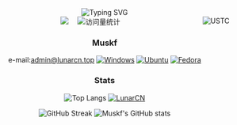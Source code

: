 <!--suppress HtmlDeprecatedAttribute -->
<div align="center">
  
  <!-- dynamic typing effect 动态打字效果 -->
  <div align="center">
      <img src="https://readme-typing-svg.demolab.com?font=Fira+Code&pause=1000&width=435&lines= LunarClient CN; LunarClient.top&size=24" alt="Typing SVG" />
  </div>
    <!-- knock code pictures 敲代码的图片 -->
<img align="right" src="https://mc-heads.net/head/USTC" alt="USTC">

  <!-- profile logo 个人资料徽标 -->
  <div align="center">
    <a href="https://www.lunarcn.top"><img src="https://img.shields.io/badge/LunarCN-Website-c32136" /></a>&emsp;
    <!-- visitor statistics logo 访问量统计徽标 -->
    <img src="https://komarev.com/ghpvc/?username=muskf&label=Views&color=0e75b6&style=flat" alt="访问量统计" />
  </div>

### Muskf
e-mail:admin@lunarcn.top
[![Windows](https://img.shields.io/badge/-Windows-black?logo=Windows&logoColor=fff)](https://www.microsoft.com/zh-cn/windows)
[![Ubuntu](https://img.shields.io/badge/-Ubuntu-black?logo=Ubuntu&logoColor=fff)](https://ubuntu.com/)
[![Fedora](https://img.shields.io/badge/-fedora-black?logo=fedora&logoColor=fff)](https://www.fedoraproject.org/)


### Stats


![Top Langs](https://github-readme-stats.vercel.app/api/top-langs/?username=muskf&layout=compact&theme=radical)
[![LunarCN](https://github-readme-stats.vercel.app/api/pin/?username=CubeWhyMC&repo=LunarClient-CN&theme=radical)](https://github.com/CubeWhyMC/LunarClient-CN)

![GitHub Streak](https://github-readme-streak-stats.herokuapp.com/?user=muskf&theme=radical)
![Muskf's GitHub stats](https://github-readme-stats.vercel.app/api?username=muskf&show_icons=true&count_private=true&theme=tokyonight)

</div>
